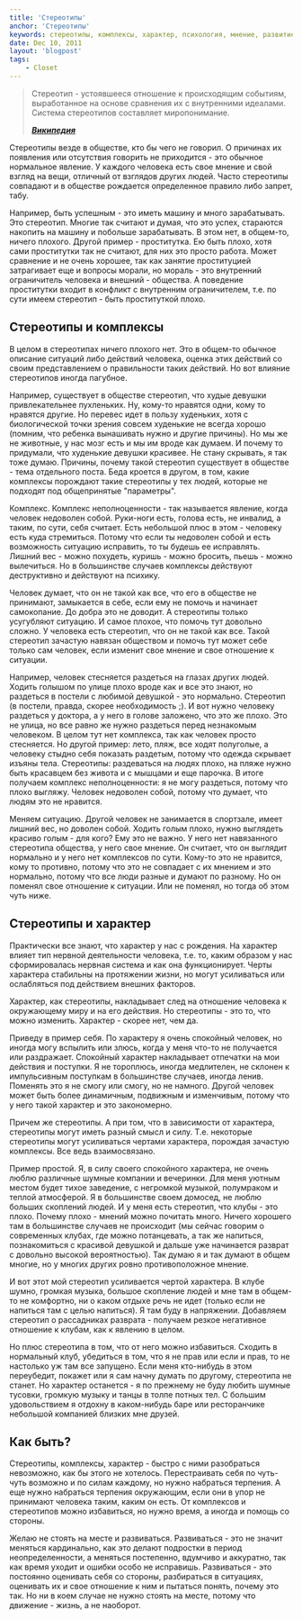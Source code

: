 ```yaml
---
title: 'Стереотипы'
anchor: 'Стереотипы'
keywords: стереотипы, комплексы, характер, психология, мнение, развитие личности, человек
date: Dec 10, 2011
layout: 'blogpost'
tags:
    - Closet
---
```


> Стереотип - устоявшееся отношение к происходящим событиям, выработанное на основе сравнения их с внутренними идеалами. Система стереотипов составляет миропонимание. 
>
> ___[Википедия](http://ru.wikipedia.org/wiki/%D0%A1%D1%82%D0%B5%D1%80%D0%B5%D0%BE%D1%82%D0%B8%D0%BF)___

Стереотипы везде в обществе, кто бы чего не говорил. О причинах их появления или отсутствия говорить не приходится - это обычное нормальное явление. У каждого человека есть свое мнение и свой взгляд на вещи, отличный от взглядов других людей. Часто стереотипы совпадают и в обществе рождается определенное правило либо запрет, табу.

Например, быть успешным - это иметь машину и много зарабатывать. Это стереотип. Многие так считают и думая, что это успех, стараются накопить на машину и побольше зарабатывать. В этом нет, в общем-то, ничего плохого. Другой пример - проститутка. Ею быть плохо, хотя сами проститутки так не считают, для них это просто работа. Может сравнение и не очень хорошее, так как занятие проституцией затрагивает еще и вопросы морали, но мораль - это внутренний ограничитель человека и внешний - общества. А поведение проститутки входит в конфликт с внутренним ограничителем, т.е. по сути имеем стереотип - быть проституткой плохо.

<!-- cut -->

## Стереотипы и комплексы

В целом в стереотипах ничего плохого нет. Это в общем-то обычное описание ситуаций либо действий человека, оценка этих действий со своим представлением о правильности таких действий. Но вот влияние стереотипов иногда пагубное.

Например, существует в обществе стереотип, что худые девушки привлекательнее пухленьких. Ну, кому-то нравятся одни, кому то нравятся другие. Но перевес идет в пользу худеньких, хотя с биологической точки зрения совсем худенькие не всегда хорошо (помним, что ребенка вынашивать нужно и другие причины). Но мы же не животные, у нас мозг есть и мы им вроде как думаем. И почему то придумали, что худенькие девушки красивее. Не стану скрывать, я так тоже думаю. Причины, почему такой стереотип существует в обществе - тема отдельного поста. Беда кроется в другом, в том, какие комплексы порождают такие стереотипы у тех людей, которые не подходят под общепринятые "параметры".

Комплекс. Комплекс неполноценности - так называется явление, когда человек недоволен собой. Руки-ноги есть, голова есть, не инвалид, а таким, по сути, себя считает. Есть небольшой плюс в этом - человеку есть куда стремиться. Потому что если ты недоволен собой и есть возможность ситуацию исправить, то ты будешь ее исправлять. Лишний вес - можно похудеть, куришь - можно бросить, пьешь - можно вылечиться. Но в большинстве случаев комплексы действуют деструктивно и действуют на психику.

Человек думает, что он не такой как все, что его в обществе не принимают, замыкается в себе, если ему не помочь и начинает самокопание. До добра это не доводит. А стереотипы только усугубляют ситуацию. И самое плохое, что помочь тут довольно сложно. У человека есть стереотип, что он не такой как все. Такой стереотип зачастую навязан обществом и помочь тут может себе только сам человек, если изменит свое мнение и свое отношение к ситуации.

Например, человек стесняется раздеться на глазах других людей. Ходить голышом по улице плохо вроде как и все это знают, но раздеться в постели с любимой девушкой - это нормально. Стереотип (в постели, правда, скорее необходимость ;). И вот нужно человеку раздеться у доктора, а у него в голове заложено, что это же плохо. Это не улица, но все равно же нужно раздеться перед незнакомым человеком. В целом тут нет комплекса, так как человек просто стесняется. Но другой пример: лето, пляж, все ходят полуголые, а человеку стыдно себя показать раздетым, потому что одежда скрывает изъяны тела. Стереотипы: раздеваться на людях плохо, на пляже нужно быть красавцем без живота и с мышцами и еще парочка. В итоге получаем комплекс неполноценности: я не могу раздеться, потому что плохо выгляжу. Человек недоволен собой, потому что думает, что людям это не нравится.

Меняем ситуацию. Другой человек не занимается в спортзале, имеет лишний вес, но доволен собой. Ходить голым плохо, нужно выглядеть красиво голым - для кого? Ему это не важно. У него нет навязанного стереотипа общества, у него свое мнение. Он считает, что он выглядит нормально и у него нет комплексов по сути. Кому-то это не нравится, кому то противно, потому что это не совпадает с их мнением и это нормально, потому что все люди разные и думают по разному. Но он поменял свое отношение к ситуации. Или не поменял, но тогда об этом чуть ниже.

## Стереотипы и характер

Практически все знают, что характер у нас с рождения. На характер влияет тип нервной деятельности человека, т.е. то, каким образом у нас сформировалась нервная система и как она функционирует. Черты характера стабильны на протяжении жизни, но могут усиливаться или ослабляться под действием внешних факторов.

Характер, как стереотипы, накладывает след на отношение человека к окружающему миру и на его действия. Но стереотипы - это то, что можно изменить. Характер - скорее нет, чем да.

Приведу в пример себя. По характеру я очень спокойный человек, но иногда могу вспылить или злюсь, когда у меня что-то не получается или раздражает. Спокойный характер накладывает отпечатки на мои действия и поступки. Я не тороплюсь, иногда медлителен, не склонен к импульсивным поступкам в большинстве случаев, иногда ленив. Поменять это я не смогу или смогу, но не намного. Другой человек может быть более динамичным, подвижным и изменчивым, потому что у него такой характер и это закономерно.

Причем же стереотипы. А при том, что в зависимости от характера, стереотипы могут иметь разный смысл и силу. Т.е. некоторые стереотипы могут усиливаться чертами характера, порождая зачастую комплексы. Все ведь взаимосвязано.

Пример простой. Я, в силу своего спокойного характера, не очень люблю различные шумные компании и вечеринки. Для меня уютным местом будет тихое заведение, с негромкой музыкой, полумраком и теплой атмосферой. Я в большинстве своем домосед, не люблю больших скоплений людей. И у меня есть стереотип, что клубы - это плохо. Почему плохо - мнений можно почитать много. Ничего хорошего там в большинстве случаев не происходит (мы сейчас говорим о современных клубах, где можно потанцевать, а так же напиться, познакомиться с красивой девушкой и дальше уже начинается разврат с довольно высокой вероятностью). Так думаю я и так думают в общем многие, но у многих других ровно противоположное мнение.

И вот этот мой стереотип усиливается чертой характера. В клубе шумно, громкая музыка, большое скопление людей и мне там в общем-то не комфортно, ни о каком отдыхе речь не идет (только если не напиться там с целью напиться). Я там буду в напряжении. Добавляем стереотип о рассадниках разврата - получаем резкое негативное отношение к клубам, как к явлению в целом.

Но плюс стереотипа в том, что от него можно избавиться. Сходить в нормальный клуб, убедиться в том, что я не прав или если и прав, то не настолько уж там все запущено. Если меня кто-нибудь в этом переубедит, покажет или я сам начну думать по другому, стереотипа не станет. Но характер останется - я по прежнему не буду любить шумные тусовки, громкую музыку и танцы в толпе потных тел. С большим удовольствием я отдохну в каком-нибудь баре или ресторанчике небольшой компанией близких мне друзей.

## Как быть?

Стереотипы, комплексы, характер - быстро с ними разобраться невозможно, как бы этого не хотелось. Перестраивать себя по чуть-чуть возможно и по силам каждому, но нужно набраться терпения. А еще нужно набраться терпения окружающим, если они в упор не принимают человека таким, каким он есть. От комплексов и стереотипов можно избавиться, но нужно время, а иногда и помощь со стороны.

Желаю не стоять на месте и развиваться. Развиваться - это не значит меняться кардинально, как это делают подростки в период неопределенности, а меняться постепенно, вдумчиво и аккуратно, так как время уходит и ошибки особо не исправишь. Развиваться - это постоянно оценивать себя со стороны, разбираться в ситуациях, оценивать их и свое отношение к ним и пытаться понять, почему это так. Но ни в коем случае не нужно стоять на месте, потому что движение - жизнь, а не наоборот.